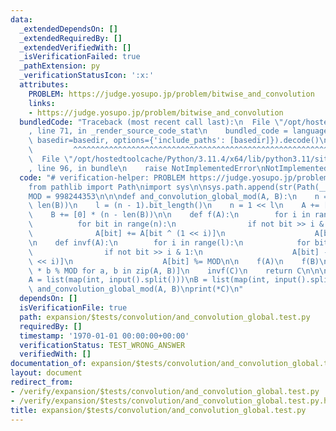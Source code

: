 ```yaml
---
data:
  _extendedDependsOn: []
  _extendedRequiredBy: []
  _extendedVerifiedWith: []
  _isVerificationFailed: true
  _pathExtension: py
  _verificationStatusIcon: ':x:'
  attributes:
    PROBLEM: https://judge.yosupo.jp/problem/bitwise_and_convolution
    links:
    - https://judge.yosupo.jp/problem/bitwise_and_convolution
  bundledCode: "Traceback (most recent call last):\n  File \"/opt/hostedtoolcache/Python/3.11.4/x64/lib/python3.11/site-packages/onlinejudge_verify/documentation/build.py\"\
    , line 71, in _render_source_code_stat\n    bundled_code = language.bundle(stat.path,\
    \ basedir=basedir, options={'include_paths': [basedir]}).decode()\n          \
    \         ^^^^^^^^^^^^^^^^^^^^^^^^^^^^^^^^^^^^^^^^^^^^^^^^^^^^^^^^^^^^^^^^^^^^^^^^^^^^^^^^^\n\
    \  File \"/opt/hostedtoolcache/Python/3.11.4/x64/lib/python3.11/site-packages/onlinejudge_verify/languages/python.py\"\
    , line 96, in bundle\n    raise NotImplementedError\nNotImplementedError\n"
  code: "# verification-helper: PROBLEM https://judge.yosupo.jp/problem/bitwise_and_convolution\n\
    from pathlib import Path\nimport sys\n\nsys.path.append(str(Path(__file__).resolve().parent.parent.parent.parent))\n\
    MOD = 998244353\n\n\ndef and_convolution_global_mod(A, B):\n    n = max(len(A),\
    \ len(B))\n    l = (n - 1).bit_length()\n    n = 1 << l\n    A += [0] * (n - len(A))\n\
    \    B += [0] * (n - len(B))\n\n    def f(A):\n        for i in range(l):\n  \
    \          for bit in range(n):\n                if not bit >> i & 1:\n      \
    \              A[bit] += A[bit ^ (1 << i)]\n                    A[bit] %= MOD\n\
    \n    def invf(A):\n        for i in range(l):\n            for bit in range(n):\n\
    \                if not bit >> i & 1:\n                    A[bit] -= A[bit ^ (1\
    \ << i)]\n                    A[bit] %= MOD\n\n    f(A)\n    f(B)\n    C = [a\
    \ * b % MOD for a, b in zip(A, B)]\n    invf(C)\n    return C\n\n\nn = int(input())\n\
    A = list(map(int, input().split()))\nB = list(map(int, input().split()))\nC =\
    \ and_convolution_global_mod(A, B)\nprint(*C)\n"
  dependsOn: []
  isVerificationFile: true
  path: expansion/$tests/convolution/and_convolution_global.test.py
  requiredBy: []
  timestamp: '1970-01-01 00:00:00+00:00'
  verificationStatus: TEST_WRONG_ANSWER
  verifiedWith: []
documentation_of: expansion/$tests/convolution/and_convolution_global.test.py
layout: document
redirect_from:
- /verify/expansion/$tests/convolution/and_convolution_global.test.py
- /verify/expansion/$tests/convolution/and_convolution_global.test.py.html
title: expansion/$tests/convolution/and_convolution_global.test.py
---
```

